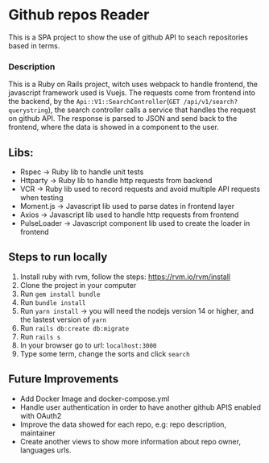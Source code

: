 # Github repos Reader
This is a SPA project to show the use of github API to seach repositories based in terms.

### Description
This is a Ruby on Rails project, witch uses webpack to handle frontend, the javascript framework used is Vuejs.
The requests come from frontend into the backend, by the `Api::V1::SearchController`(`GET /api/v1/search?querystring`), the search controller calls a service
that handles the request on github API. The response is parsed to JSON and send back to the frontend, where the data is showed
in a component to the user.

## Libs:
- Rspec -> Ruby lib to handle unit tests
- Httparty -> Ruby lib to handle http requests from backend
- VCR -> Ruby lib used to record requests and avoid multiple API requests when testing
- Moment.js -> Javascript lib used to parse dates in frontend layer
- Axios -> Javascript lib used to handle http requests from frontend
- PulseLoader -> Javascript component lib used to create the loader in frontend

## Steps to run locally
1. Install ruby with rvm, follow the steps: https://rvm.io/rvm/install
2. Clone the project in your computer
3. Run `gem install bundle`
4. Run `bundle install`
5. Run `yarn install` -> you will need the nodejs version 14 or higher, and the lastest version of `yarn`
6. Run `rails db:create db:migrate`
7. Run `rails s`
8. In your browser go to url: `localhost:3000`
9. Type some term, change the sorts and click `search`


## Future Improvements
- Add Docker Image and docker-compose.yml
- Handle user authentication in order to have another github APIS enabled with OAuth2
- Improve the data showed for each repo, e.g: repo description, maintainer
- Create another views to show more information about repo owner, languages urls.